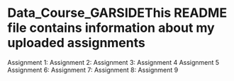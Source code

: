 # Data_Course_GARSIDEThis README file contains information about my uploaded assignments
Assignment 1:
Assignment 2:
Assignment 3:
Assignment 4
Assignment 5
Assignment 6:
Assignment 7:
Assignment 8:
Assignment 9
